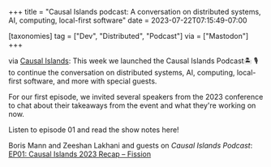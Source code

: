 +++
title = "Causal Islands podcast: A conversation on distributed systems, AI, computing, local-first software"
date = 2023-07-22T07:15:49-07:00

[taxonomies]
tag = ["Dev", "Distributed", "Podcast"]
via = ["Mastodon"]
+++

via [Causal Islands](https://plnetwork.xyz/@causalislands/110753910712709431): This week we launched the Causal Islands Podcast🏝️ 🎙️ to continue the conversation on distributed systems, AI, computing, local-first software, and more with special guests.

<!-- more -->

For our first episode, we invited several speakers from the 2023 conference to chat about their takeaways from the event and what they're working on now. 

Listen to episode 01 and read the show notes here!

Boris Mann and  Zeeshan Lakhani and guests on _Causal Islands Podcast_: [EP01: Causal Islands 2023 Recap – Fission](https://fission.codes/blog/ep01-causal-islands-2023-recap/)

